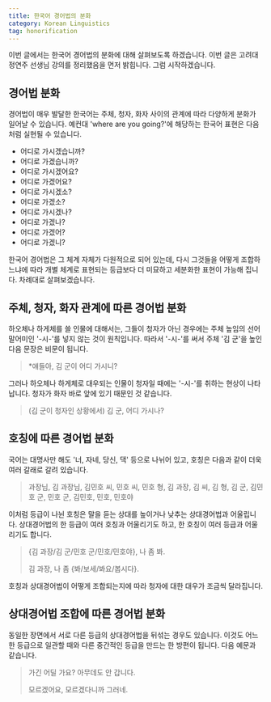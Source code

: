 ```yaml
---
title: 한국어 경어법의 분화
category: Korean Linguistics
tag: honorification
---
```


이번 글에서는 한국어 경어법의 분화에 대해 살펴보도록 하겠습니다. 이번 글은 고려대 정연주 선생님 강의를 정리했음을 먼저 밝힙니다. 그럼 시작하겠습니다.



## 경어법 분화

경어법이 매우 발달한 한국어는 주체, 청자, 화자 사이의 관계에 따라 다양하게 분화가 일어날 수 있습니다. 예컨대 'where are you going?'에 해당하는 한국어 표현은 다음처럼 실현될 수 있습니다.

- 어디로 가시겠습니까?
- 어디로 가겠습니까?
- 어디로 가시겠어요?
- 어디로 가겠어요?
- 어디로 가시겠소?
- 어디로 가겠소?
- 어디로 가시겠나?
- 어디로 가겠나?
- 어디로 가겠어?
- 어디로 가겠니?

한국어 경어법은 그 체계 자체가 다원적으로 되어 있는데, 다시 그것들을 어떻게 조합하느냐에 따라 개별 체계로 표현되는 등급보다 더 미묘하고 세분화한 표현이 가능해 집니다. 차례대로 살펴보겠습니다.





## 주체, 청자, 화자 관계에 따른 경어법 분화

하오체나 하게체를 쓸 인물에 대해서는, 그들이 청자가 아닌 경우에는 주체 높임의 선어말어미인 '-시-'를 넣지 않는 것이 원칙입니다. 따라서 '-시-'를 써서 주체 '김 군'을 높인 다음 문장은 비문이 됩니다.

> *얘들아, 김 군이 어디 가시니?

그러나 하오체나 하게체로 대우되는 인물이 청자일 때에는 '-시-'를 취하는 현상이 나타납니다. 청자가 화자 바로 앞에 있기 때문인 것 같습니다.

> (김 군이 청자인 상황에서) 김 군, 어디 가시나?





## 호칭에 따른 경어법 분화

국어는 대명사만 해도 '너, 자네, 당신, 댁' 등으로 나뉘어 있고, 호칭은 다음과 같이 더욱 여러 갈래로 갈려 있습니다.

> 과장님, 김 과장님, 김민호 씨, 민호 씨, 민호 형, 김 과장, 김 씨, 김 형, 김 군, 김민호 군, 민호 군, 김민호, 민호, 민호야

이처럼 등급이 나뉜 호칭은 말을 듣는 상대를 높이거나 낮추는 상대경어법과 어울립니다. 상대경어법의 한 등급이 여러 호칭과 어울리기도 하고, 한 호칭이 여러 등급과 어울리기도 합니다.

> {김 과장/김 군/민호 군/민호/민호야}, 나 좀 봐.
>
> 김 과장, 나 좀 {봐/보세/봐요/봅시다}.

호칭과 상대경어법이 어떻게 조합되는지에 따라 청자에 대한 대우가 조금씩 달라집니다.





## 상대경어법 조합에 따른 경어법 분화

동일한 장면에서 서로 다른 등급의 상대경어법을 뒤섞는 경우도 있습니다. 이것도 어느 한 등급으로 일관할 때와 다른 중간적인 등급을 만드는 한 방편이 됩니다. 다음 예문과 같습니다.

> 가긴 어딜 가요? 아무데도 안 갑니다.
>
> 모르겠어요, 모르겠다니까 그러네.





